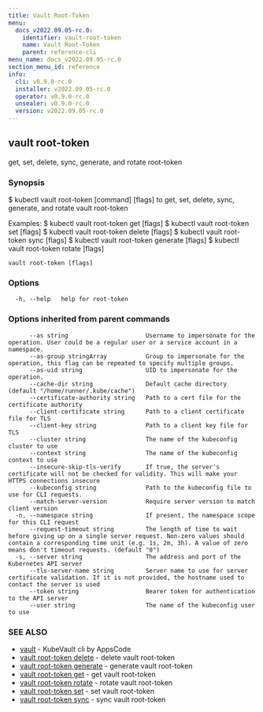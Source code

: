 ```yaml
---
title: Vault Root-Token
menu:
  docs_v2022.09.05-rc.0:
    identifier: vault-root-token
    name: Vault Root-Token
    parent: reference-cli
menu_name: docs_v2022.09.05-rc.0
section_menu_id: reference
info:
  cli: v0.9.0-rc.0
  installer: v2022.09.05-rc.0
  operator: v0.9.0-rc.0
  unsealer: v0.9.0-rc.0
  version: v2022.09.05-rc.0
---
```


## vault root-token

get, set, delete, sync, generate, and rotate root-token

### Synopsis


$ kubectl vault root-token [command] [flags] to get, set, delete, sync, generate, and rotate vault root-token

Examples:
 $ kubectl vault root-token get [flags]
 $ kubectl vault root-token set [flags]
 $ kubectl vault root-token delete [flags]
 $ kubectl vault root-token sync [flags]
 $ kubectl vault root-token generate [flags]
 $ kubectl vault root-token rotate [flags]


```
vault root-token [flags]
```

### Options

```
  -h, --help   help for root-token
```

### Options inherited from parent commands

```
      --as string                      Username to impersonate for the operation. User could be a regular user or a service account in a namespace.
      --as-group stringArray           Group to impersonate for the operation, this flag can be repeated to specify multiple groups.
      --as-uid string                  UID to impersonate for the operation.
      --cache-dir string               Default cache directory (default "/home/runner/.kube/cache")
      --certificate-authority string   Path to a cert file for the certificate authority
      --client-certificate string      Path to a client certificate file for TLS
      --client-key string              Path to a client key file for TLS
      --cluster string                 The name of the kubeconfig cluster to use
      --context string                 The name of the kubeconfig context to use
      --insecure-skip-tls-verify       If true, the server's certificate will not be checked for validity. This will make your HTTPS connections insecure
      --kubeconfig string              Path to the kubeconfig file to use for CLI requests.
      --match-server-version           Require server version to match client version
  -n, --namespace string               If present, the namespace scope for this CLI request
      --request-timeout string         The length of time to wait before giving up on a single server request. Non-zero values should contain a corresponding time unit (e.g. 1s, 2m, 3h). A value of zero means don't timeout requests. (default "0")
  -s, --server string                  The address and port of the Kubernetes API server
      --tls-server-name string         Server name to use for server certificate validation. If it is not provided, the hostname used to contact the server is used
      --token string                   Bearer token for authentication to the API server
      --user string                    The name of the kubeconfig user to use
```

### SEE ALSO

* [vault](/docs/v2022.09.05-rc.0/reference/cli/vault)	 - KubeVault cli by AppsCode
* [vault root-token delete](/docs/v2022.09.05-rc.0/reference/cli/vault_root-token_delete)	 - delete vault root-token
* [vault root-token generate](/docs/v2022.09.05-rc.0/reference/cli/vault_root-token_generate)	 - generate vault root-token
* [vault root-token get](/docs/v2022.09.05-rc.0/reference/cli/vault_root-token_get)	 - get vault root-token
* [vault root-token rotate](/docs/v2022.09.05-rc.0/reference/cli/vault_root-token_rotate)	 - rotate vault root-token
* [vault root-token set](/docs/v2022.09.05-rc.0/reference/cli/vault_root-token_set)	 - set vault root-token
* [vault root-token sync](/docs/v2022.09.05-rc.0/reference/cli/vault_root-token_sync)	 - sync vault root-token

